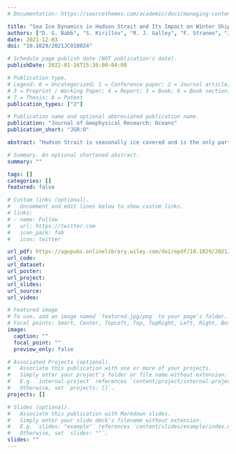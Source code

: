 ```yaml
---
# Documentation: https://sourcethemes.com/academic/docs/managing-content/

title: "Sea Ice Dynamics in Hudson Strait and Its Impact on Winter Shipping Operations"
authors: ["D. G. Babb", "S. Kirillov", "R. J. Galley", "F. Straneo", "J. K. Ehn", "S. E. L. Howell", "M. Brady", "N. A. Ridenour", "D. G. Barber"]
date: 2021-12-03
doi: "10.1029/2021JC018024"

# Schedule page publish date (NOT publication's date).
publishDate: 2022-01-16T15:36:00-04:00

# Publication type.
# Legend: 0 = Uncategorized; 1 = Conference paper; 2 = Journal article;
# 3 = Preprint / Working Paper; 4 = Report; 5 = Book; 6 = Book section;
# 7 = Thesis; 8 = Patent
publication_types: ["2"]

# Publication name and optional abbreviated publication name.
publication: "Journal of Geophysical Research: Oceans"
publication_short: "JGR:O"

abstract: "Hudson Strait is seasonally ice covered and is the only part of the Canadian Arctic where winter shipping takes place. Yet, very little is known about the thickness and dynamics of this ice pack. During winter operations, icebreakers often face besetting events, which can slow or immobilize vessels for up to a few days. Using in situ observations of ice draft and drift collected by moored sonars at two sites in Hudson Strait from 2005 to 2009, we provide the first detailed analysis of sea ice dynamics within Hudson Strait and provide insights into the processes that dictate ice thickness and internal pressure along this unique winter shipping corridor. Prevailing northwesterly winds drive south-southeastward ice motion within the Strait, maintaining polynyas along Baffin Island on the north side of the Strait, and compressing the ice pack against Nunavik on the southern side. As a result, ice on the northern side remains young and thin throughout winter ($\\bar{x}_{March}$ = 1.25 m), whereas ice on the southern side is older, heavily deformed and ∼60% thicker by March ($\\bar{x}\_{March}$ = 2.01 m). Intermittent reversals to southeasterly winds decompress the ice pack on the southern side, increasing the presence of leads and easing navigation through the ice pack to the port in Deception Bay. The spatial variability in sea ice thickness elucidated by the moorings is corroborated at the regional scale using satellite observations from ICESat-2 during winter 2019, 2020, and 2021, and complimented by high-resolution fields of sea ice motion during winter 2021."

# Summary. An optional shortened abstract.
summary: ""

tags: []
categories: []
featured: false

# Custom links (optional).
#   Uncomment and edit lines below to show custom links.
# links:
# - name: Follow
#   url: https://twitter.com
#   icon_pack: fab
#   icon: twitter

url_pdf: https://agupubs.onlinelibrary.wiley.com/doi/epdf/10.1029/2021JC018024
url_code: 
url_dataset: 
url_poster:
url_project:
url_slides:
url_source:
url_video:

# Featured image
# To use, add an image named `featured.jpg/png` to your page's folder. 
# Focal points: Smart, Center, TopLeft, Top, TopRight, Left, Right, BottomLeft, Bottom, BottomRight.
image:
  caption: ""
  focal_point: ""
  preview_only: false

# Associated Projects (optional).
#   Associate this publication with one or more of your projects.
#   Simply enter your project's folder or file name without extension.
#   E.g. `internal-project` references `content/project/internal-project/index.md`.
#   Otherwise, set `projects: []`.
projects: []

# Slides (optional).
#   Associate this publication with Markdown slides.
#   Simply enter your slide deck's filename without extension.
#   E.g. `slides: "example"` references `content/slides/example/index.md`.
#   Otherwise, set `slides: ""`.
slides: ""
---
```

